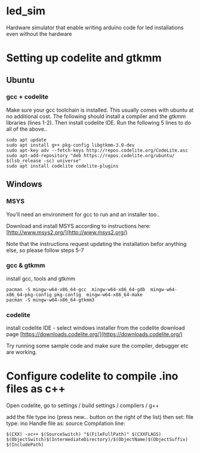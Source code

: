 # led_sim
Hardware simulator that enable writing arduino code for led installations even without the hardware

# Setting up codelite and gtkmm

## Ubuntu

### gcc + codelite
Make sure your gcc toolchain is installed. This usually comes with ubuntu at no additional cost.
The following should install a compiler and the gtkmm libraries (lines 1-2).
Then install codelite IDE.
Run the following 5 lines to do all of the above..

```
sudo apt update 
sudo apt install g++ pkg-config libgtkmm-3.0-dev 
sudo apt-key adv --fetch-keys http://repos.codelite.org/CodeLite.asc
sudo apt-add-repository "deb https://repos.codelite.org/ubuntu/ $(lsb_release -sc) universe"
sudo apt install codelite codelite-plugins
```

## Windows

### MSYS
You'll need an environment for gcc to run and an installer too..

Download and install MSYS according to instructions here:
[http://www.msys2.org/](http://www.msys2.org/)

Note that the instructions request updating the installation befor anything else, so please follow steps 5-7

### gcc & gtkmm
install gcc, tools and gtkmm

```
pacman -S mingw-w64-x86_64-gcc  mingw-w64-x86_64-gdb  mingw-w64-x86_64-pkg-config pkg-config  mingw-w64-x86_64-make
pacman -S mingw-w64-x86_64-gtkmm3
```

### codelite
install codelite IDE - select windows installer from the codelite download page [https://downloads.codelite.org/](https://downloads.codelite.org/)

Try running some sample code and make sure the compiler, debugger etc are working.


# Configure codelite to compile .ino files as c++

Open codelite, go to settings / build settings / compilers / g++

add the file type ino (press new... button on the right of the list) then set:
file type: ino
Handle file as: source
Compilation line: 

```
$(CXX) -xc++ $(SourceSwitch) "$(FileFullPath)" $(CXXFLAGS) $(ObjectSwitch)$(IntermediateDirectory)/$(ObjectName)$(ObjectSuffix) $(IncludePath)
```


